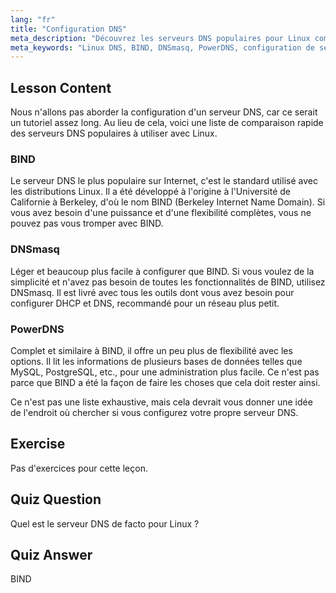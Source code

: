 ```yaml
---
lang: "fr"
title: "Configuration DNS"
meta_description: "Découvrez les serveurs DNS populaires pour Linux comme BIND, DNSmasq et PowerDNS. Découvrez le meilleur serveur DNS pour la configuration de votre réseau grâce à ce guide convivial pour débutants."
meta_keywords: "Linux DNS, BIND, DNSmasq, PowerDNS, configuration de serveur DNS, réseau Linux, tutoriel DNS, débutant"
---
```


## Lesson Content

Nous n'allons pas aborder la configuration d'un serveur DNS, car ce serait un tutoriel assez long. Au lieu de cela, voici une liste de comparaison rapide des serveurs DNS populaires à utiliser avec Linux.

### BIND

Le serveur DNS le plus populaire sur Internet, c'est le standard utilisé avec les distributions Linux. Il a été développé à l'origine à l'Université de Californie à Berkeley, d'où le nom BIND (Berkeley Internet Name Domain). Si vous avez besoin d'une puissance et d'une flexibilité complètes, vous ne pouvez pas vous tromper avec BIND.

### DNSmasq

Léger et beaucoup plus facile à configurer que BIND. Si vous voulez de la simplicité et n'avez pas besoin de toutes les fonctionnalités de BIND, utilisez DNSmasq. Il est livré avec tous les outils dont vous avez besoin pour configurer DHCP et DNS, recommandé pour un réseau plus petit.

### PowerDNS

Complet et similaire à BIND, il offre un peu plus de flexibilité avec les options. Il lit les informations de plusieurs bases de données telles que MySQL, PostgreSQL, etc., pour une administration plus facile. Ce n'est pas parce que BIND a été la façon de faire les choses que cela doit rester ainsi.

Ce n'est pas une liste exhaustive, mais cela devrait vous donner une idée de l'endroit où chercher si vous configurez votre propre serveur DNS.

## Exercise

Pas d'exercices pour cette leçon.

## Quiz Question

Quel est le serveur DNS de facto pour Linux ?

## Quiz Answer

BIND
